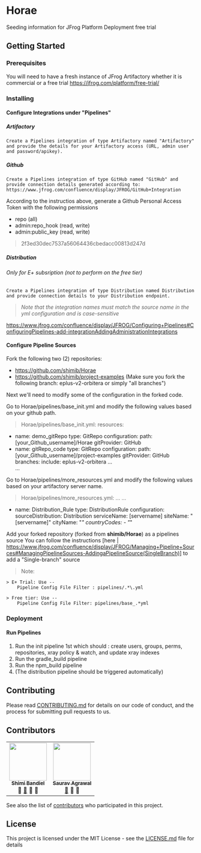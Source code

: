 # Horae

Seeding information for JFrog Platform Deployment free trial

## Getting Started

### Prerequisites

You will need to have a fresh instance of JFrog Artifactory whether it is commercial or a free trial
https://jfrog.com/platform/free-trial/


### Installing

#### Configure Integrations under "Pipelines"
#####  Artifactory
    Create a Pipelines integration of type Artifactory named "Artifactory" and provide the details for your Artifactory access (URL, admin user and password/apikey).

##### Github 
    Create a Pipelines integration of type GitHub named "GitHub" and provide connection details generated according to: https://www.jfrog.com/confluence/display/JFROG/GitHub+Integration

According to the instructios above, generate a Github Personal Access Token with the following permissions
* repo (all)
* admin:repo_hook (read, write)
* admin:public_key (read, write)
> 2f3ed30dec7537a56064436cbedacc00813d247d
  
##### Distribution
###### Only for E+ subsription (not to perform on the free tier)
    Create a Pipelines integration of type Distribution named Distribution and provide connection details to your Distribution endpoint.
  
  
 > *Note that the integration names must match the source name in the yml configuration and is case-sensitive*
 
 https://www.jfrog.com/confluence/display/JFROG/Configuring+Pipelines#ConfiguringPipelines-add-integrationAddingAdministrationIntegrations
 
 
#### Configure Pipeline Sources
Fork the following two (2) repositories:
  
  * https://github.com/shimib/Horae
  * https://github.com/shimib/project-examples (Make sure you fork the following branch: eplus-v2-orbitera or simply "all branches")
  
Next we'll need to modify some of the configuration in the forked code. 

Go to Horae/pipelines/base_init.yml and modify the following values based on your github path.

> Horae/pipelines/base_init.yml:
resources:
  - name: demo_gitRepo
    type: GitRepo
    configuration:
      path: [your_Github_username]/Horae
      gitProvider: GitHub
  - name: gitRepo_code
    type: GitRepo
    configuration:
      path: [your_Github_username]/project-examples
      gitProvider: GitHub
      branches:
        include: eplus-v2-orbitera
...        
...

Go to Horae/pipelines/more_resources.yml and modify the following values based on your artifactory server name.

> Horae/pipelines/more_resources.yml:
...
...
  - name:           Distribution_Rule
    type:           DistributionRule
    configuration:
      sourceDistribution:   Distribution
      serviceName:          [servername]
      siteName:             "[servername]"
      cityName:             "*"
      countryCodes:
        - "*"
        
Add your forked repository (forked from **shimib/Horae**) as a pipelines source
You can follow the instructions [here | https://www.jfrog.com/confluence/display/JFROG/Managing+Pipeline+Sources#ManagingPipelineSources-AddingaPipelineSource(SingleBranch)] to add a "Single-branch" source

> Note: 
    
    > E+ Trial: Use -- 
        Pipeline Config File Filter : pipelines/.*\.yml
    
    > Free tier: Use --
        Pipeline Config File Filter: pipelines/base_.*yml
  

### Deployment

#### Run Pipelines
  1. Run the init pipeline 1st which should : create users, groups, perms, repositories, xray policy & watch, and update xray indexes
  2. Run the gradle_build pipeline
  3. Run the npm_build pipeline
  4. (The distribution pipeline should be triggered automatically)

## Contributing

Please read [CONTRIBUTING.md](https://github.com/shimib/Horae/blob/master/CONTRIBUTING.md) for details on our code of conduct, and the process for submitting pull requests to us.

## Contributors

<!-- ALL-CONTRIBUTORS-LIST:START - Do not remove or modify this section -->
<!-- prettier-ignore-start -->
<!-- markdownlint-disable -->
<table>
  <tr>
    <td align="center"><a href="https://github.com/shimib"><img src="https://avatars0.githubusercontent.com/u/2115093?s=400&u=83fe53677b3bbabf095ac89911d7ccccbb756f65&v=4" width="100px;" alt=""/><br /><sub><b>Shimi Bandiel</b></sub></a><br /><a title="Answering Questions">💬</a> <a href="https://github.com/shimib/Horae/commits?author=shimib" title="Documentation">📖</a> <a title="Reviewed Pull Requests">👀</a> <a title="Talks">📢</a></td>

<td align="center"><a href="https://github.com/sauravthefrog"><img src="https://avatars1.githubusercontent.com/u/61025719?s=400&u=2ff91a2ea0b176d1bd10e0acc3c44c50e4a5bb24&v=4" width="100px;" alt=""/><br /><sub><b>Saurav Agrawal</b></sub></a><br /><a href="https://github.com/shimib/Horae/commits?author=sauravthefrog" title="Documentation">📖</a> <a title="Reviewed Pull Requests">👀</a> <a title="Tools">🔧</a></td>
  </tr>
 </table>
 <!-- markdownlint-enable -->
<!-- prettier-ignore-end -->
<!-- ALL-CONTRIBUTORS-LIST:END -->

See also the list of [contributors](https://github.com/shimib/Horae/blob/master/contributors.md) who participated in this project.

## License

This project is licensed under the MIT License - see the [LICENSE.md](https://github.com/shimib/Horae/blob/master/LICENSE.md) file for details
